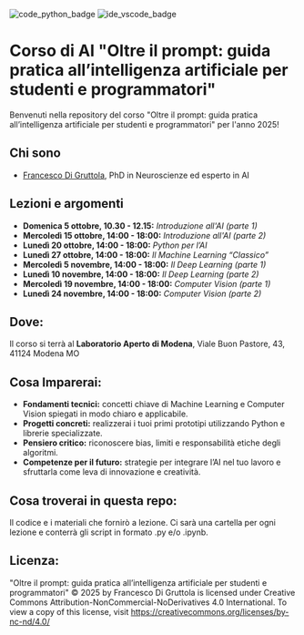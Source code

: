 ![code_python_badge](https://badgen.net/badge/code/python/yellow?icon=python)
![ide_vscode_badge](https://badgen.net/badge/ide/vscode/blue?icon=visualstudio)

# Corso di AI "Oltre il prompt: guida pratica all’intelligenza artificiale per studenti e programmatori"
Benvenuti nella repository del corso "Oltre il prompt: guida pratica all’intelligenza artificiale per studenti e programmatori" per l'anno 2025!

## Chi sono

* [Francesco Di Gruttola](https://www.cerebest.com/), PhD in Neuroscienze ed esperto in AI

## Lezioni e argomenti

* **Domenica 5 ottobre, 10.30 - 12.15:** *Introduzione all'AI (parte 1)*
* **Mercoledì 15 ottobre, 14:00 - 18:00:** *Introduzione all'AI (parte 2)*
* **Lunedì 20 ottobre, 14:00 - 18:00:** *Python per l’AI*
* **Lunedì 27 ottobre, 14:00 - 18:00:** *Il Machine Learning “Classico”*
* **Mercoledì 5 novembre, 14:00 - 18:00:** *Il Deep Learning (parte 1)*
* **Lunedì 10 novembre, 14:00 - 18:00:** *Il Deep Learning (parte 2)*
* **Mercoledì 19 novembre, 14:00 - 18:00:** *Computer Vision (parte 1)*
* **Lunedì 24 novembre, 14:00 - 18:00:** *Computer Vision (parte 2)*

## Dove:

Il corso si terrà al **Laboratorio Aperto di Modena**, Viale Buon Pastore, 43, 41124 Modena MO

## Cosa Imparerai:

* **Fondamenti tecnici:** concetti chiave di Machine Learning e Computer Vision spiegati in modo chiaro e applicabile.
* **Progetti concreti:** realizzerai i tuoi primi prototipi utilizzando Python e librerie specializzate.
* **Pensiero critico:** riconoscere bias, limiti e responsabilità etiche degli algoritmi.
* **Competenze per il futuro:** strategie per integrare l’AI nel tuo lavoro e sfruttarla come leva di innovazione e creatività.

## Cosa troverai in questa repo:

Il codice e i materiali che fornirò a lezione. Ci sarà una cartella per ogni lezione e conterrà gli script in formato .py e/o .ipynb.

## Licenza:

"Oltre il prompt: guida pratica all’intelligenza artificiale per studenti e programmatori" © 2025 by Francesco Di Gruttola is licensed under Creative Commons Attribution-NonCommercial-NoDerivatives 4.0 International. To view a copy of this license, visit https://creativecommons.org/licenses/by-nc-nd/4.0/

